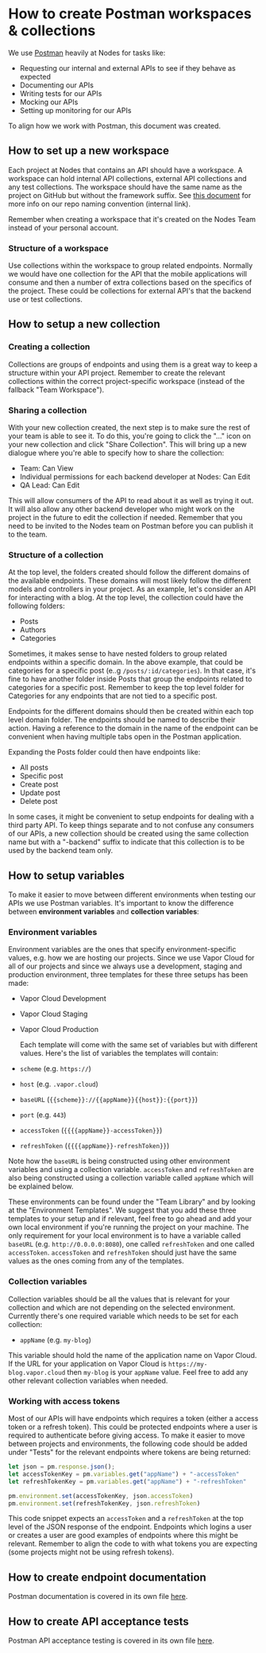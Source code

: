# How to create Postman workspaces & collections

We use [Postman](https://www.getpostman.com/) heavily at Nodes for tasks like:

- Requesting our internal and external APIs to see if they behave as expected
- Documenting our APIs
- Writing tests for our APIs
- Mocking our APIs
- Setting up monitoring for our APIs

To align how we work with Postman, this document was created.

## How to set up a new workspace

Each project at Nodes that contains an API should have a workspace. A workspace can hold internal API collections, external API collections and any test collections. The workspace should have the same name as the project on GitHub but without the framework suffix. See [this document](https://github.com/nodes-projects/readme/blob/master/general/new-repository.md) for more info on our repo naming convention (internal link).

Remember when creating a workspace that it's created on the Nodes Team instead of your personal account.

### Structure of a workspace

Use collections within the workspace to group related endpoints. Normally we would have one collection for the API that the mobile applications will consume and then a number of extra collections based on the specifics of the project. These could be collections for external API's that the backend use or test collections.

## How to setup a new collection

### Creating a collection

Collections are groups of endpoints and using them is a great way to keep a structure within your API project. Remember to create the relevant collections within the correct project-specific workspace (instead of the fallback "Team Workspace").

### Sharing a collection

With your new collection created, the next step is to make sure the rest of your team is able to see it. To do this, you're going to click the "…" icon on your new collection and click "Share Collection". This will bring up a new dialogue where you're able to specify how to share the collection:

- Team: Can View
- Individual permissions for each backend developer at Nodes: Can Edit
- QA Lead: Can Edit

This will allow consumers of the API to read about it as well as trying it out. It will also allow any other backend developer who might work on the project in the future to edit the collection if needed. Remember that you need to be invited to the Nodes team on Postman before you can publish it to the team.

### Structure of a collection

At the top level, the folders created should follow the different domains of the available endpoints. These domains will most likely follow the different models and controllers in your project. As an example, let's consider an API for interacting with a blog. At the top level, the collection could have the following folders:

- Posts
- Authors
- Categories

Sometimes, it makes sense to have nested folders to group related endpoints within a specific domain. In the above example, that could be categories for a specific post (e..g `/posts/:id/categories`). In that case, it's fine to have another folder inside Posts that group the endpoints related to categories for a specific post. Remember to keep the top level folder for Categories for any endpoints that are not tied to a specific post.

Endpoints for the different domains should then be created within each top level domain folder. The endpoints should be named to describe their action. Having a reference to the domain in the name of the endpoint can be convenient when having multiple tabs open in the Postman application. 

Expanding the Posts folder could then have endpoints like:

- All posts
- Specific post
- Create post
- Update post
- Delete post

In some cases, it might be convenient to setup endpoints for dealing with a third party API. To keep things separate and to not confuse any consumers of our APIs, a new collection should be created using the same collection name but with a "-backend" suffix to indicate that this collection is to be used by the backend team only.

## How to setup variables

To make it easier to move between different environments when testing our APIs we use Postman variables. It's important to know the difference between **environment variables** and **collection variables**:

### Environment variables

Environment variables are the ones that specify environment-specific values, e.g. how we are hosting our projects. Since we use Vapor Cloud for all of our projects and since we always use a development, staging and production environment, three templates for these three setups has been made:

- Vapor Cloud Development

- Vapor Cloud Staging

- Vapor Cloud Production

  Each template will come with the same set of variables but with different values. Here's the list of variables the templates will contain:

- `scheme` (e.g. `https://`)

- `host` (e.g. `.vapor.cloud`)

- `baseURL` (`{{scheme}}://{{appName}}{{host}}:{{port}}`)

- `port` (e.g. `443`)

- `accessToken` (`{{{{appName}}-accessToken}}`)

- `refreshToken` (`{{{{appName}}-refreshToken}}`)

Note how the `baseURL` is being constructed using other environment variables and using a collection variable. `accessToken` and `refreshToken` are also being constructed using a collection variable called `appName` which will be explained below.

These environments can be found under the "Team Library" and by looking at the "Environment Templates". We suggest that you add these three templates to your setup and if relevant, feel free to go ahead and add your own local environment if you're running the project on your machine. The only requirement for your local environment is to have a variable called `baseURL` (e.g. `http://0.0.0.0:8080`), one called `refreshToken` and one called `accessToken`. `accessToken` and `refreshToken`  should just have the same values as the ones coming from any of the templates.

### Collection variables

Collection variables should be all the values that is relevant for your collection and which are not depending on the selected environment. Currently there's one required variable which needs to be set for each collection:

- `appName` (e.g. `my-blog`)

This variable should hold the name of the application name on Vapor Cloud. If the URL for your application on Vapor Cloud is `https://my-blog.vapor.cloud` then `my-blog`  is your `appName` value. Feel free to add any other relevant collection variables when needed.

### Working with access tokens

Most of our APIs will have endpoints which requires a token (either a access token or a refresh token). This could be protected endpoints where a user is required to authenticate before giving access. To make it easier to move between projects and environments, the following code should be added under "Tests" for the relevant endpoints where tokens are being returned:

```javascript
let json = pm.response.json();
let accessTokenKey = pm.variables.get("appName") + "-accessToken"
let refreshTokenKey = pm.variables.get("appName") + "-refreshToken"

pm.environment.set(accessTokenKey, json.accessToken)
pm.environment.set(refreshTokenKey, json.refreshToken)
```

This code snippet expects an `accessToken` and a `refreshToken` at the top level of the JSON response of the endpoint. Endpoints which logins a user or creates a user are good examples of endpoints where this might be relevant. Remember to align the code to with what tokens you are expecting (some projects might not be using refresh tokens).

## How to create endpoint documentation

Postman documentation is covered in its own file [here](https://github.com/nodes-vapor/readme/blob/master/Documentation/how-to-create-postman-documentation.md).

## How to create API acceptance tests

Postman API acceptance testing is covered in its own file [here](https://github.com/nodes-vapor/readme/blob/master/Documentation/how-to-create-postman-tests.md).
